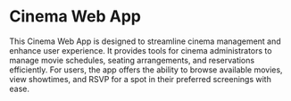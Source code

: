 # Cinema Web App

This Cinema Web App is designed to streamline cinema management and enhance user experience. It provides tools for cinema administrators to manage movie schedules, seating arrangements, and reservations efficiently. For users, the app offers the ability to browse available movies, view showtimes, and RSVP for a spot in their preferred screenings with ease.
